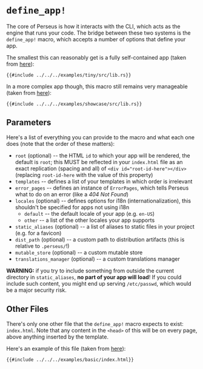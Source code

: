 # `define_app!`

The core of Perseus is how it interacts with the CLI, which acts as the engine that runs your code. The bridge between these two systems is the `define_app!` macro, which accepts a number of options that define your app.

The smallest this can reasonably get is a fully self-contained app (taken from [here](https://github.com/arctic-hen7/perseus/tree/main/examples/tiny/src/lib.rs)):

```rust,no_run,no_playground
{{#include ../../../examples/tiny/src/lib.rs}}
```

In a more complex app though, this macro still remains very manageable (taken from [here](https://github.com/arctic-hen7/perseus/tree/main/examples/showcase/src/lib.rs)):

```rust,no_run,no_playground
{{#include ../../../examples/showcase/src/lib.rs}}
```

## Parameters

Here's a list of everything you can provide to the macro and what each one does (note that the order of these matters):

- `root` (optional) -- the HTML `id` to which your app will be rendered, the default is `root`; this MUST be reflected in your `index.html` file as an exact replication (spacing and all) of `<div id="root-id-here"></div>` (replacing `root-id-here` with the value of this property)
- `templates` -- defines a list of your templates in which order is irrelevant
- `error_pages` -- defines an instance of `ErrorPages`, which tells Perseus what to do on an error (like a *404 Not Found*)
- `locales` (optional) -- defines options for i18n (internationalization), this shouldn't be specified for apps not using i18n
	- `default` -- the default locale of your app (e.g. `en-US`)
	- `other` -- a list of the other locales your app supports
- `static_aliases` (optional) -- a list of aliases to static files in your project (e.g. for a favicon)
- `dist_path` (optional) -- a custom path to distribution artifacts (this is relative to `.perseus/`!)
- `mutable_store` (optional) -- a custom mutable store
- `translations_manager` (optional) -- a custom translations manager

**WARNING:** if you try to include something from outside the current directory in `static_aliases`, **no part of your app will load**! If you could include such content, you might end up serving `/etc/passwd`, which would be a major security risk.

## Other Files

There's only one other file that the `define_app!` macro expects to exist: `index.html`. Note that any content in the `<head>` of this will be on every page, above anything inserted by the template.

Here's an example of this file (taken from [here](https://github.com/arctic-hen7/perseus/blob/main/examples/basic/index.html)):

```html
{{#include ../../../examples/basic/index.html}}
```

